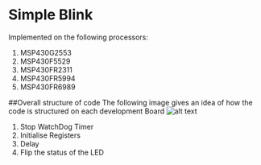 # Simple Blink
Implemented on the following processors:
1. MSP430G2553
2. MSP430F5529
3. MSP430FR2311
4. MSP430FR5994
5. MSP430FR6989

##Overall structure of code
The following image gives an idea of how the code is structured on each development Board
![alt text](https://imgur.com/a/IAKVG "High-Level Overview of how the code is structured")

1. Stop WatchDog Timer
2. Initialise Registers
3. Delay
4. Flip the status of the LED